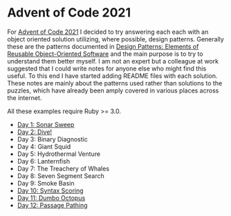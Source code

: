 # Advent of Code 2021

For [Advent of Code 2021](https://adventofcode.com/2021) I decided to try
answering each each with an object oriented solution utilizing, where possible,
design patterns. Generally these are the patterns documented in
[Design Patterns: Elements of Reusable Object-Oriented Software](https://en.wikipedia.org/wiki/Design_Patterns)
and the main purpose is to try to understand them better myself. I am not an
expert but a colleague at work suggested that I could write notes for anyone
else who might find this useful. To this end I have started adding README files
with each solution. These notes are mainly about the patterns used rather than
solutions to the puzzles, which have already been amply covered in various
places across the internet.

All these examples require Ruby >= 3.0.

* [Day 1: Sonar Sweep](01/)
* [Day 2: Dive!](02/)
* Day 3: Binary Diagnostic
* Day 4: Giant Squid
* Day 5: Hydrothermal Venture
* Day 6: Lanternfish
* Day 7: The Treachery of Whales
* Day 8: Seven Segment Search
* Day 9: Smoke Basin
* [Day 10: Syntax Scoring](10/)
* [Day 11: Dumbo Octopus](11/)
* [Day 12: Passage Pathing](12/)

